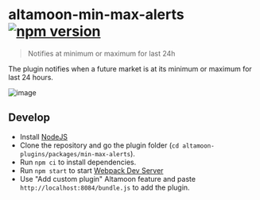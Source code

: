 # altamoon-min-max-alerts [![npm version](https://badge.fury.io/js/min-max-alerts.svg)](https://badge.fury.io/js/min-max-alerts)

> Notifies at minimum or maximum for last 24h

The plugin notifies when a future market is at its minimum or maximum for last 24 hours.

![image](https://user-images.githubusercontent.com/1082083/147414220-63c5c7c6-f863-4c02-8c2e-1bdc08129d6d.png)


## Develop

- Install [NodeJS](https://nodejs.org/en/)
- Clone the repository and go the plugin folder (`cd altamoon-plugins/packages/min-max-alerts`).
- Run `npm ci` to install dependencies.
- Run `npm start` to start [Webpack Dev Server](https://webpack.js.org/configuration/dev-server/)
- Use "Add custom plugin" Altamoon feature and paste `http://localhost:8084/bundle.js` to add the plugin.
